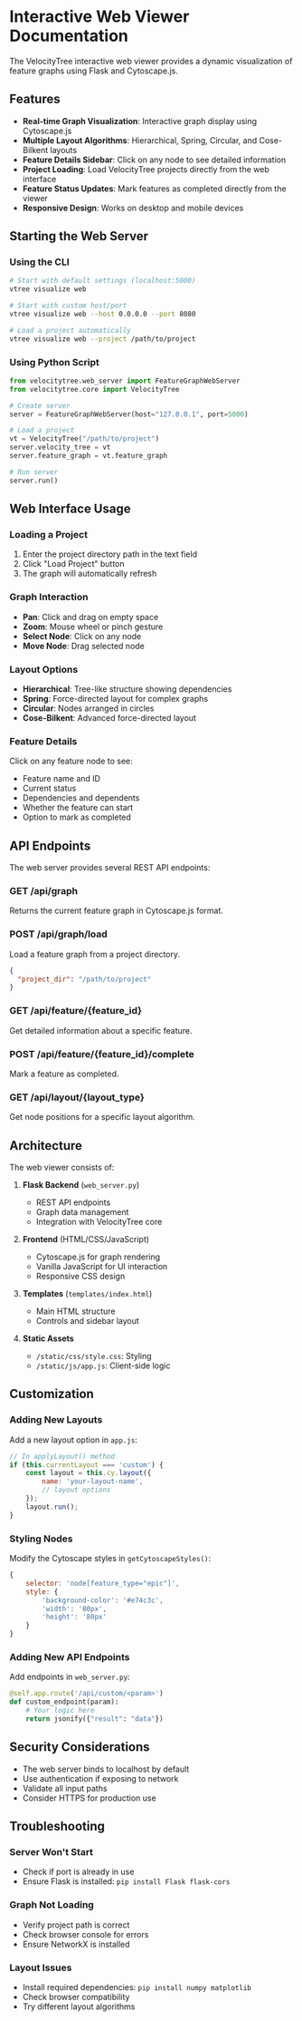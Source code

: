 # Interactive Web Viewer Documentation

The VelocityTree interactive web viewer provides a dynamic visualization of feature graphs using Flask and Cytoscape.js.

## Features

- **Real-time Graph Visualization**: Interactive graph display using Cytoscape.js
- **Multiple Layout Algorithms**: Hierarchical, Spring, Circular, and Cose-Bilkent layouts
- **Feature Details Sidebar**: Click on any node to see detailed information
- **Project Loading**: Load VelocityTree projects directly from the web interface
- **Feature Status Updates**: Mark features as completed directly from the viewer
- **Responsive Design**: Works on desktop and mobile devices

## Starting the Web Server

### Using the CLI

```bash
# Start with default settings (localhost:5000)
vtree visualize web

# Start with custom host/port
vtree visualize web --host 0.0.0.0 --port 8080

# Load a project automatically
vtree visualize web --project /path/to/project
```

### Using Python Script

```python
from velocitytree.web_server import FeatureGraphWebServer
from velocitytree.core import VelocityTree

# Create server
server = FeatureGraphWebServer(host="127.0.0.1", port=5000)

# Load a project
vt = VelocityTree("/path/to/project")
server.velocity_tree = vt
server.feature_graph = vt.feature_graph

# Run server
server.run()
```

## Web Interface Usage

### Loading a Project

1. Enter the project directory path in the text field
2. Click "Load Project" button
3. The graph will automatically refresh

### Graph Interaction

- **Pan**: Click and drag on empty space
- **Zoom**: Mouse wheel or pinch gesture
- **Select Node**: Click on any node
- **Move Node**: Drag selected node

### Layout Options

- **Hierarchical**: Tree-like structure showing dependencies
- **Spring**: Force-directed layout for complex graphs
- **Circular**: Nodes arranged in circles
- **Cose-Bilkent**: Advanced force-directed layout

### Feature Details

Click on any feature node to see:
- Feature name and ID
- Current status
- Dependencies and dependents
- Whether the feature can start
- Option to mark as completed

## API Endpoints

The web server provides several REST API endpoints:

### GET /api/graph
Returns the current feature graph in Cytoscape.js format.

### POST /api/graph/load
Load a feature graph from a project directory.
```json
{
  "project_dir": "/path/to/project"
}
```

### GET /api/feature/{feature_id}
Get detailed information about a specific feature.

### POST /api/feature/{feature_id}/complete
Mark a feature as completed.

### GET /api/layout/{layout_type}
Get node positions for a specific layout algorithm.

## Architecture

The web viewer consists of:

1. **Flask Backend** (`web_server.py`)
   - REST API endpoints
   - Graph data management
   - Integration with VelocityTree core

2. **Frontend** (HTML/CSS/JavaScript)
   - Cytoscape.js for graph rendering
   - Vanilla JavaScript for UI interaction
   - Responsive CSS design

3. **Templates** (`templates/index.html`)
   - Main HTML structure
   - Controls and sidebar layout

4. **Static Assets**
   - `/static/css/style.css`: Styling
   - `/static/js/app.js`: Client-side logic

## Customization

### Adding New Layouts

Add a new layout option in `app.js`:

```javascript
// In applyLayout() method
if (this.currentLayout === 'custom') {
    const layout = this.cy.layout({
        name: 'your-layout-name',
        // layout options
    });
    layout.run();
}
```

### Styling Nodes

Modify the Cytoscape styles in `getCytoscapeStyles()`:

```javascript
{
    selector: 'node[feature_type="epic"]',
    style: {
        'background-color': '#e74c3c',
        'width': '80px',
        'height': '80px'
    }
}
```

### Adding New API Endpoints

Add endpoints in `web_server.py`:

```python
@self.app.route('/api/custom/<param>')
def custom_endpoint(param):
    # Your logic here
    return jsonify({"result": "data"})
```

## Security Considerations

- The web server binds to localhost by default
- Use authentication if exposing to network
- Validate all input paths
- Consider HTTPS for production use

## Troubleshooting

### Server Won't Start
- Check if port is already in use
- Ensure Flask is installed: `pip install Flask flask-cors`

### Graph Not Loading
- Verify project path is correct
- Check browser console for errors
- Ensure NetworkX is installed

### Layout Issues
- Install required dependencies: `pip install numpy matplotlib`
- Check browser compatibility
- Try different layout algorithms